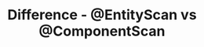 ---
layout: post
title: Difference - @EntityScan vs @ComponentScan
permalink: /:collection/spring/spring-rest/entityscan-vs-componentscan
---